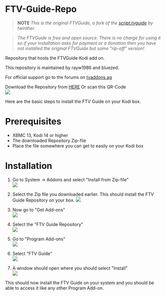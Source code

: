 FTV-Guide-Repo
==============

> **NOTE** *This is the original FTVGuide, a fork of the [script.tvguide](https://github.com/twinther/script.tvguide) by twinther.*

> *The FTVGuide is free and open source. There is no charge for using it so if your installation asks for payment or a donation then you have not installed the original FTVGuide but some "rip-off" version!*


Repository that hosts the FTVGuide Kodi add on.

This repository is maintained by rayw1986 and bluezed.

For official support go to the forums on [tvaddons.ag](http://forums.tvaddons.ag/threads/22837-RELEASE-FTV-Guide)

Download the Repository from [HERE](http://raw.github.com/bluezed/FTV-Guide-Repo/master/zips/repository.FTV-Guide-Repo/repository.FTV-Guide-Repo-1.1.zip)
Or scan this QR-Code                                                                                     
![](http://s19.postimg.org/r8g0oeyjj/qr_code.png)


Here are the basic steps to install the FTV Guide on your Kodi box.

# Prerequisites
* XBMC 13, Kodi 14 or higher
* The downloaded Repository Zip-file
* Place the file somewhere you can get to easily on your Kodi box

# Installation
1. Go to System -> Addons and select "Install from Zip-file"                                          
 ![](http://s19.postimg.org/hqhlmyf6r/step01.png)

2. Select the Zip file you downloaded earlier. This should install the FTV Guide Repository on your box.
 ![](http://s19.postimg.org/kj67t8q5f/step02.png)

3. Now go to "Get Add-ons"                                                                     
 ![](http://s19.postimg.org/qmsdqw5sz/step03.png)

4. Select the "FTV Guide Repository"                                                                     
 ![](http://s19.postimg.org/bs3scpw83/step04.png)

5. Go to "Program Add-ons"                                                                              
![](http://s19.postimg.org/3nvo7z9sz/step05.png)

6. Select "FTV Guide"                                                                               
 ![](http://s19.postimg.org/a44my2icj/step06.png)

7. A window should open where you should select "Install"                                              
 ![](http://s19.postimg.org/5gykwauzn/step07.png)

This should now install the FTV Guide on your system and you should be able to access it like any other Program Add-on.

